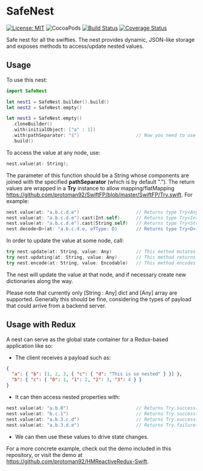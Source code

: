 # SafeNest

[![License: MIT](https://img.shields.io/badge/License-MIT-yellow.svg)](https://opensource.org/licenses/MIT)
![CocoaPods](https://img.shields.io/cocoapods/v/SafeNest.svg)
[![Build Status](https://travis-ci.org/protoman92/SafeNest.svg?branch=master)](https://travis-ci.org/protoman92/SafeNest)
[![Coverage Status](https://coveralls.io/repos/github/protoman92/SafeNest/badge.svg?branch=master)](https://coveralls.io/github/protoman92/SafeNest?branch=master)

Safe nest for all the swifties. The nest provides dynamic, JSON-like storage and exposes methods to access/update nested values.

## Usage

To use this nest:

```swift
import SafeNest

let nest1 = SafeNest.builder().build()
let nest2 = SafeNest.empty()

let nest3 = SafeNest.empty()
  .cloneBuilder()
  .with(initialObject: ["a" : 1])
  .with(pathSeparator: "$")                     // Now you need to use "a$b$c$d"
  .build()
```

To access the value at any node, use:

```swift
nest.value(at: String);
```

The parameter of this function should be a String whose components are joined with the specified **pathSeparator** (which is by default "."). The return values are wrapped in a **Try** instance to allow mapping/flatMapping <https://github.com/protoman92/SwiftFP/blob/master/SwiftFP/Try.swift>. For example:

```swift
nest.value(at: "a.b.c.d.e")                     // Returns type Try<Any>
nest.value(at: "a.b.c.d.e").cast(Int.self)      // Returns type Try<Int>
nest.value(at: "a.b.c.d.e").cast(String.self)   // Returns type Try<String>
nest.decode<D>(at: "a.b.c.d.e, ofType: D)       // Returns type Try<D>, where D: Decodable
```

In order to update the value at some node, call:

```swift
try nest.update(at: String, value: Any)         // This method mutates
try nest.updating(at: String, value: Any)       // This method returns a new nest.
try nest.encode(at: String, value: Encodable)   // This method encodes an object and deposit at a node.
```

The nest will update the value at that node, and if necessary create new dictionaries along the way.

Please note that currently only [String : Any] dict and [Any] array are supported. Generally this should be fine, considering the types of payload that could arrive from a backend server.

## Usage with Redux

A nest can serve as the global state container for a Redux-based application like so:

- The client receives a payload such as:

```json
{
  "a": { "b": [1, 2, 3, { "c": { "d": "This is so nested" } }] },
  "b": { "c": { "0": 1, "1": 2, "2": 3, "3": 4 } }
}
```

- It can then access nested properties with:

```swift
nest.value(at: "a.b.0")                         // Returns Try.success(1)
nest.value(at: "b.c.1")                         // Returns Try.success(2)
nest.value(at: "a.b.3.c.d")                     // Returns Try.success("This is so nested")
nest.value(at: "a.b.3.d.e")                     // Returns Try.failure("...")
```

- We can then use these values to drive state changes.

For a more concrete example, check out the demo included in this repository, or visit the demo at <https://github.com/protoman92/HMReactiveRedux-Swift>.
